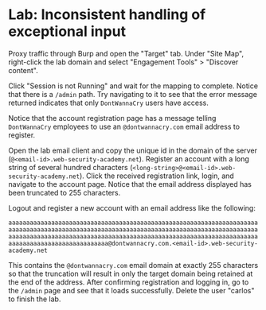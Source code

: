 # Lab: Inconsistent handling of exceptional input

Proxy traffic through Burp and open the "Target" tab. Under "Site Map", right-click the lab domain and select "Engagement Tools" > "Discover content".

Click "Session is not Running" and wait for the mapping to complete. Notice that there is a `/admin` path. Try navigating to it to see that the error message returned indicates that only `DontWannaCry` users have access.

Notice that the account registration page has a message telling `DontWannaCry` employees to use an `@dontwannacry.com` email address to register.

Open the lab email client and copy the unique id in the domain of the server (`@<email-id>.web-security-academy.net`). Register an account with a long string of several hundred characters (`<long-string>@<email-id>.web-security-academy.net`). Click the received registration link, login, and navigate to the account page. Notice that the email address displayed has been truncated to 255 characters.

Logout and register a new account with an email address like the following:

`aaaaaaaaaaaaaaaaaaaaaaaaaaaaaaaaaaaaaaaaaaaaaaaaaaaaaaaaaaaaaaaaaaaaaaaaaaaaaaaaaaaaaaaaaaaaaaaaaaaaaaaaaaaaaaaaaaaaaaaaaaaaaaaaaaaaaaaaaaaaaaaaaaaaaaaaaaaaaaaaaaaaaaaaaaaaaaaaaaaaaaaaaaaaaaaaaaaaaaaaaaaaaaaaaaaaaaaaaaaaaaaaaaaaaaaaaaaaaa@dontwannacry.com.<email-id>.web-security-academy.net`

This contains the `@dontwannacry.com` email domain at exactly 255 characters so that the truncation will result in only the target domain being retained at the end of the address. After confirming registration and logging in, go to the `/admin` page and see that it loads successfully. Delete the user "carlos" to finish the lab.